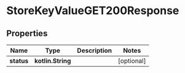 
# StoreKeyValueGET200Response

## Properties
Name | Type | Description | Notes
------------ | ------------- | ------------- | -------------
**status** | **kotlin.String** |  |  [optional]



